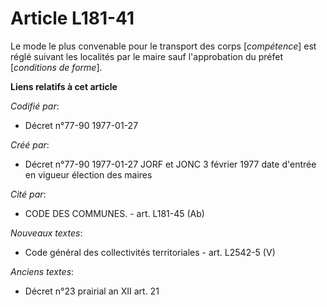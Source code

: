 # Article L181-41

Le mode le plus convenable pour le transport des corps [*compétence*] est réglé suivant les localités par le maire sauf
l'approbation du préfet [*conditions de forme*].

**Liens relatifs à cet article**

_Codifié par_:

  - Décret n°77-90 1977-01-27

_Créé par_:

  - Décret n°77-90 1977-01-27 JORF et JONC 3 février 1977 date d'entrée en vigueur élection des maires

_Cité par_:

  - CODE DES COMMUNES. - art. L181-45 (Ab)

_Nouveaux textes_:

  - Code général des collectivités territoriales - art. L2542-5 (V)

_Anciens textes_:

  - Décret n°23 prairial an XII art. 21
